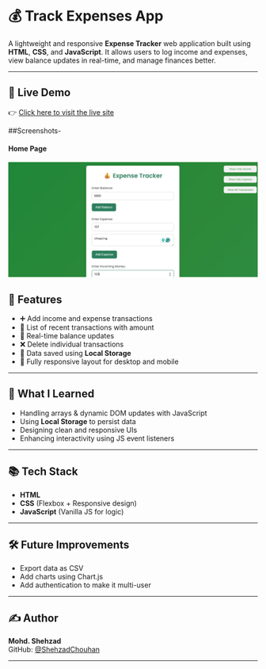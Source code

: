 # 💰 Track Expenses App

A lightweight and responsive **Expense Tracker** web application built using **HTML**, **CSS**, and **JavaScript**. It allows users to log income and expenses, view balance updates in real-time, and manage finances better.

---

## 🔗 Live Demo
👉 [Click here to visit the live site](https://magenta-jelly-3ea2fc.netlify.app/)


##Screenshots-
#### Home Page
![Home Page](./assets/home.png)


## 🚀 Features

- ➕ Add income and expense transactions
- 🧾 List of recent transactions with amount
- 🧮 Real-time balance updates
- ❌ Delete individual transactions
- 💾 Data saved using **Local Storage**
- 📱 Fully responsive layout for desktop and mobile

---

## 🧠 What I Learned

- Handling arrays & dynamic DOM updates with JavaScript
- Using **Local Storage** to persist data
- Designing clean and responsive UIs
- Enhancing interactivity using JS event listeners

---

## 📚 Tech Stack

- **HTML**
- **CSS** (Flexbox + Responsive design)
- **JavaScript** (Vanilla JS for logic)

---

## 🛠️ Future Improvements

- Export data as CSV
- Add charts using Chart.js
- Add authentication to make it multi-user

---

## ✍️ Author

**Mohd. Shehzad**  
GitHub: [@ShehzadChouhan](https://github.com/ShehzadChouhan)

---

